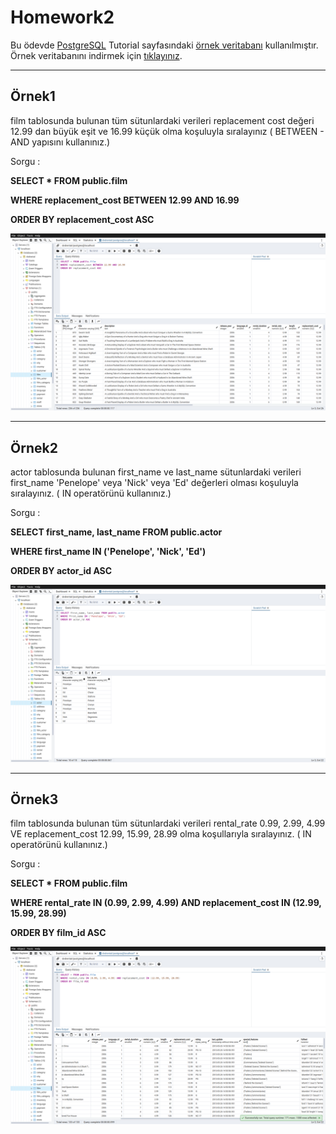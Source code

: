 # Homework2

Bu ödevde [PostgreSQL](https://www.postgresqltutorial.com/) Tutorial sayfasındaki [örnek veritabanı](https://www.postgresqltutorial.com/postgresql-getting-started/postgresql-sample-database/) kullanılmıştır.
Örnek veritabanını indirmek için [tıklayınız](https://www.postgresqltutorial.com/wp-content/uploads/2019/05/dvdrental.zip).

-----

## Örnek1

film tablosunda bulunan tüm sütunlardaki verileri replacement cost değeri 12.99 dan büyük eşit ve 16.99 küçük olma koşuluyla sıralayınız ( BETWEEN - AND yapısını kullanınız.)

Sorgu : 

**SELECT * FROM public.film**

**WHERE replacement_cost BETWEEN 12.99 AND 16.99**

**ORDER BY replacement_cost ASC**

![Github](assets/answer1.png)

-----

## Örnek2

actor tablosunda bulunan first_name ve last_name sütunlardaki verileri first_name 'Penelope' veya 'Nick' veya 'Ed' değerleri olması koşuluyla sıralayınız. ( IN operatörünü kullanınız.)

Sorgu : 

**SELECT first_name, last_name FROM public.actor**

**WHERE first_name IN ('Penelope', 'Nick', 'Ed')**

**ORDER BY actor_id ASC**

![Github](assets/answer2.png)

-----

## Örnek3

film tablosunda bulunan tüm sütunlardaki verileri rental_rate 0.99, 2.99, 4.99 VE replacement_cost 12.99, 15.99, 28.99 olma koşullarıyla sıralayınız. ( IN operatörünü kullanınız.)

Sorgu : 

**SELECT * FROM public.film**

**WHERE rental_rate IN (0.99, 2.99, 4.99) AND replacement_cost IN (12.99, 15.99, 28.99)**

**ORDER BY film_id ASC**

![Github](assets/answer3.png)